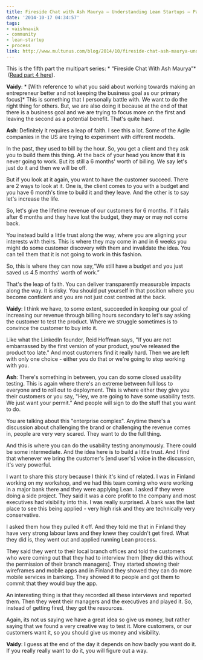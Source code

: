 ```yaml
---
title: Fireside Chat with Ash Maurya – Understanding Lean Startups – Part 5
date: '2014-10-17 04:34:57'
tags:
- vaishnavik
- community
- lean-startup
- process
link: http://www.multunus.com/blog/2014/10/fireside-chat-ash-maurya-understanding-lean-startups-part-5/
---
```


This is the fifth part the multipart series: * “Fireside Chat With Ash Maurya”*  ([Read part 4 here](http://www.multunus.com/blog/2014/08/fireside-chat-ash-maurya-understanding-lean-startups-part-4/)).


**Vaidy**: * [With reference to what you said about working towards making an entrepreneur better and not keeping the business goal as our primary focus]*  This is something that I personally battle with. We want to do the right thing for others. But, we are also doing it because at the end of that there is a business goal and we are trying to focus more on the first and leaving the second as a potential benefit. That's quite hard.


**Ash**: Definitely it requires a leap of faith. I see this a lot. Some of the Agile companies in the US are trying to experiment with different models.

In the past, they used to bill by the hour. So, you get a client and they ask you to build them this thing. At the back of your head you know that it is never going to work. But its still a 6 months' worth of billing. We say let's just do it and then we will be off.

But if you look at it again, you want to have the customer succeed. There are 2 ways to look at it. One is, the client comes to you with a budget and you have 6 
month's time to build it and they leave. And the other is to say let's increase the life.

So, let's give the lifetime revenue of our customers for 6 months. If it fails after 6 months and they have lost the budget, they may or may not come back.

You instead build a little trust along the way, where you are aligning your interests with theirs. This is where they may come in and in 6 weeks you might do some customer discovery with them and invalidate the idea. You can tell them that it is not going to work in this fashion.

So, this is where they can now say,“We still have a budget and you just saved us 4.5 months' worth of work.”

That's the leap of faith. You can deliver transparently measurable impacts along the way. It is risky. You should put yourself in that position where you become confident and you are not just cost centred at the back.


**Vaidy**: I think we have, to some extent, succeeded in keeping our goal of increasing our revenue through billing hours secondary to let's say asking the customer to test the product. Where we struggle sometimes is to convince the customer to buy into it.

Like what the LinkedIn founder, Reid Hoffman says, "If you are not embarrassed by the first version of your product, you’ve released the product too late." And most customers find it really hard. Then we are left with only one choice - either you do that or we're going to stop working with you.


**Ash**: There's something in between, you can do some closed usability testing. This is again where there's an extreme between 
full loss to everyone and to roll out to deployment. This is where either they give you their customers or you say, "Hey, we are going to have some usability tests. We just want your permit.” And people will sign to do the stuff that you want to do.

You are talking about this "enterprise complex". Anytime there's a discussion about challenging the brand or challenging the revenue comes in, people are very very scared. They want to do the full thing.

And this is where you can do the usability testing anonymously. There could be some intermediate. And the idea here is to build a little trust. And I find that whenever we bring the customer's [end user's] voice in the discussion, it's very powerful.

I want to share this story because I think it's kind of related. I was in Finland working on my workshop, and we had this team coming who were working in a major bank there and they were applying Lean. I asked if they were doing a side project. They said it was a core profit to the company and most executives had visibility into this. I was really surprised. A bank was the last place to see this being applied - very high risk and they are technically very conservative.

I asked them how they pulled it off. And they told me that in Finland they have very strong labour laws and they knew they couldn't get fired. What they did is, they went out and applied running Lean process.

They said they went to their local branch offices and told the customers who were coming out that they had to interview them [they did this without the permission of their branch managers]. They started showing their wireframes and mobile apps and in Finland they showed they can do more mobile services in banking. They showed it to people and got them to commit that they would buy the app.

An interesting thing is that they recorded all these interviews and reported them. Then they went their managers and the executives and played it. So, instead of getting 
fired, they got   the resources.

Again, its not us saying we have a great idea so give us money, but rather saying that we found a very creative way to test it. More customers, or our customers want it, so you should give us money and visibility.


**Vaidy**: I guess at the end of the day it depends on how badly you want do it. If you 
really really want to do it, you will figure out a way.
